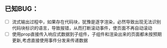 ## 已知BUG：

- [ ] 流式输出过程中，如果存在代码块，犹豫是逐字渲染，必然导致出现无法识别代码块标识的语言，导致报错，从而打断滚动事件，使页面不再自动滚动
- [ ] 使用prop直接传入响应式数据到子组件，子组件和渲染出来的页面都未按预期更新,考虑直接使用事件分发来传递数据
